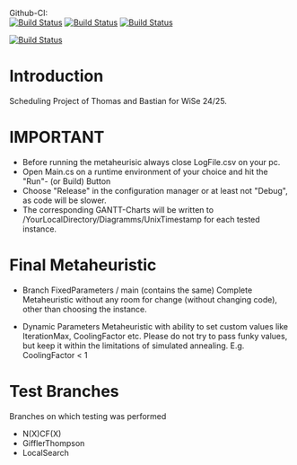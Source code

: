 Github-CI:<br>
[![Build Status][github_linux_status]][github_linux_link]
[![Build Status][github_macos_status]][github_macos_link]
[![Build Status][github_windows_status]][github_windows_link]

[![Build Status][github_amd64_docker_status]][github_amd64_docker_link]

[github_linux_status]: ./../../actions/workflows/amd64_linux.yml/badge.svg
[github_linux_link]: ./../../actions/workflows/amd64_linux.yml
[github_macos_status]: ./../../actions/workflows/amd64_macos.yml/badge.svg
[github_macos_link]: ./../../actions/workflows/amd64_macos.yml
[github_windows_status]: ./../../actions/workflows/amd64_windows.yml/badge.svg
[github_windows_link]: ./../../actions/workflows/amd64_windows.yml

[github_amd64_docker_status]: ./../../actions/workflows/amd64_docker.yml/badge.svg
[github_amd64_docker_link]: ./../../actions/workflows/amd64_docker.yml

# Introduction

Scheduling Project of Thomas and Bastian for WiSe 24/25.

# IMPORTANT
- Before running the metaheurisic always close LogFile.csv on your pc.
- Open Main.cs on a runtime environment of your choice and hit the "Run"- (or Build) Button
- Choose "Release" in the configuration manager or at least not "Debug", as code will be slower.
- The corresponding GANTT-Charts will be written to /YourLocalDirectory/Diagramms/UnixTimestamp for each tested instance.

# Final Metaheuristic

- Branch FixedParameters / main (contains the same)
Complete Metaheuristic without any room for change (without changing code), other than choosing the instance. 

- Dynamic Parameters 
Metaheuristic with ability to set custom values like IterationMax, CoolingFactor etc.
Please do not try to pass funky values, but keep it within the limitations of simulated annealing. E.g. CoolingFactor < 1

# Test Branches
Branches on which testing was performed
- N(X)CF(X)
- GifflerThompson
- LocalSearch
